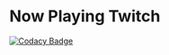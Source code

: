 # Now Playing Twitch

[![Codacy Badge](https://app.codacy.com/project/badge/Grade/caa8dd77e4354c5f84209ea53e6650e5)](https://www.codacy.com/gh/ivanjtm/NowPlayingTwitch/dashboard?utm_source=github.com&amp;utm_medium=referral&amp;utm_content=ivanjtm/NowPlayingTwitch&amp;utm_campaign=Badge_Grade)